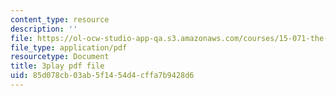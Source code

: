 ```yaml
---
content_type: resource
description: ''
file: https://ol-ocw-studio-app-qa.s3.amazonaws.com/courses/15-071-the-analytics-edge-spring-2017/85d078cb03ab5f1454d4cffa7b9428d6_cYGYTNZTP7M.pdf
file_type: application/pdf
resourcetype: Document
title: 3play pdf file
uid: 85d078cb-03ab-5f14-54d4-cffa7b9428d6
---
```

